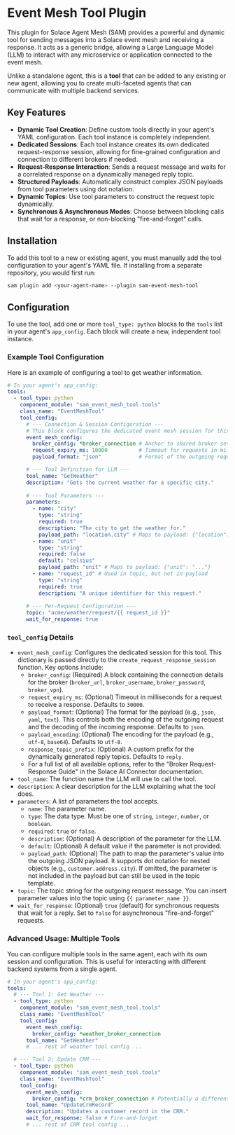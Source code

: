 # Event Mesh Tool Plugin

This plugin for Solace Agent Mesh (SAM) provides a powerful and dynamic tool for sending messages into a Solace event mesh and receiving a response. It acts as a generic bridge, allowing a Large Language Model (LLM) to interact with any microservice or application connected to the event mesh.

Unlike a standalone agent, this is a **tool** that can be added to any existing or new agent, allowing you to create multi-faceted agents that can communicate with multiple backend services.

## Key Features

- **Dynamic Tool Creation**: Define custom tools directly in your agent's YAML configuration. Each tool instance is completely independent.
- **Dedicated Sessions**: Each tool instance creates its own dedicated request-response session, allowing for fine-grained configuration and connection to different brokers if needed.
- **Request-Response Interaction**: Sends a request message and waits for a correlated response on a dynamically managed reply topic.
- **Structured Payloads**: Automatically construct complex JSON payloads from tool parameters using dot notation.
- **Dynamic Topics**: Use tool parameters to construct the request topic dynamically.
- **Synchronous & Asynchronous Modes**: Choose between blocking calls that wait for a response, or non-blocking "fire-and-forget" calls.

## Installation

To add this tool to a new or existing agent, you must manually add the tool configuration to your agent's YAML file. If installing from a separate repository, you would first run:

```bash
sam plugin add <your-agent-name> --plugin sam-event-mesh-tool
```

## Configuration

To use the tool, add one or more `tool_type: python` blocks to the `tools` list in your agent's `app_config`. Each block will create a new, independent tool instance.

### Example Tool Configuration

Here is an example of configuring a tool to get weather information.

```yaml
# In your agent's app_config:
tools:
  - tool_type: python
    component_module: "sam_event_mesh_tool.tools"
    class_name: "EventMeshTool"
    tool_config:
      # --- Connection & Session Configuration ---
      # This block configures the dedicated event mesh session for this tool.
      event_mesh_config:
        broker_config: *broker_connection # Anchor to shared broker settings
        request_expiry_ms: 10000          # Timeout for requests in milliseconds
        payload_format: "json"            # Format of the outgoing request payload

      # --- Tool Definition for LLM ---
      tool_name: "GetWeather"
      description: "Gets the current weather for a specific city."
      
      # --- Tool Parameters ---
      parameters:
        - name: "city"
          type: "string"
          required: true
          description: "The city to get the weather for."
          payload_path: "location.city" # Maps to payload: {"location": {"city": "..."}}
        - name: "unit"
          type: "string"
          required: false
          default: "celsius"
          payload_path: "unit" # Maps to payload: {"unit": "..."}
        - name: "request_id" # Used in topic, but not in payload
          type: "string"
          required: true
          description: "A unique identifier for this request."
      
      # --- Per-Request Configuration ---
      topic: "acme/weather/request/{{ request_id }}"
      wait_for_response: true
```

### `tool_config` Details

-   `event_mesh_config`: Configures the dedicated session for this tool. This dictionary is passed directly to the `create_request_response_session` function. Key options include:
    -   `broker_config`: (Required) A block containing the connection details for the broker (`broker_url`, `broker_username`, `broker_password`, `broker_vpn`).
    -   `request_expiry_ms`: (Optional) Timeout in milliseconds for a request to receive a response. Defaults to `30000`.
    -   `payload_format`: (Optional) The format for the payload (e.g., `json`, `yaml`, `text`). This controls both the encoding of the outgoing request and the decoding of the incoming response. Defaults to `json`.
    -   `payload_encoding`: (Optional) The encoding for the payload (e.g., `utf-8`, `base64`). Defaults to `utf-8`.
    -   `response_topic_prefix`: (Optional) A custom prefix for the dynamically generated reply topics. Defaults to `reply`.
    -   For a full list of all available options, refer to the "Broker Request-Response Guide" in the Solace AI Connector documentation.
-   `tool_name`: The function name the LLM will use to call the tool.
-   `description`: A clear description for the LLM explaining what the tool does.
-   `parameters`: A list of parameters the tool accepts.
    -   `name`: The parameter name.
    -   `type`: The data type. Must be one of `string`, `integer`, `number`, or `boolean`.
    -   `required`: `true` or `false`.
    -   `description`: (Optional) A description of the parameter for the LLM.
    -   `default`: (Optional) A default value if the parameter is not provided.
    -   `payload_path`: (Optional) The path to map the parameter's value into the outgoing JSON payload. It supports dot notation for nested objects (e.g., `customer.address.city`). If omitted, the parameter is not included in the payload but can still be used in the topic template.
-   `topic`: The topic string for the outgoing request message. You can insert parameter values into the topic using `{{ parameter_name }}`.
-   `wait_for_response`: (Optional) `true` (default) for synchronous requests that wait for a reply. Set to `false` for asynchronous "fire-and-forget" requests.

### Advanced Usage: Multiple Tools

You can configure multiple tools in the same agent, each with its own session and configuration. This is useful for interacting with different backend systems from a single agent.

```yaml
# In your agent's app_config:
tools:
  # --- Tool 1: Get Weather ---
  - tool_type: python
    component_module: "sam_event_mesh_tool.tools"
    class_name: "EventMeshTool"
    tool_config:
      event_mesh_config:
        broker_config: *weather_broker_connection
      tool_name: "GetWeather"
      # ... rest of weather tool config ...

  # --- Tool 2: Update CRM ---
  - tool_type: python
    component_module: "sam_event_mesh_tool.tools"
    class_name: "EventMeshTool"
    tool_config:
      event_mesh_config:
        broker_config: *crm_broker_connection # Potentially a different broker
      tool_name: "UpdateCrmRecord"
      description: "Updates a customer record in the CRM."
      wait_for_response: false # Fire-and-forget
      # ... rest of CRM tool config ...
```
